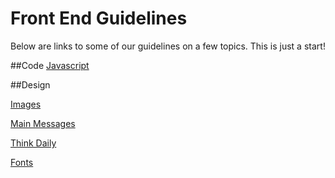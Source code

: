 # Front End Guidelines 

Below are links to some of our guidelines on a few topics. This is just a start!

##Code
[Javascript](javascript.md)

##Design

[Images](images.md)

[Main Messages](main-message.md)

[Think Daily](think-daily.md)

[Fonts](fonts.md)